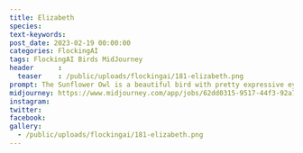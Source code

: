 ```yaml
---
title: Elizabeth
species: 
text-keywords: 
post_date: 2023-02-19 00:00:00
categories: FlockingAI
tags: FlockingAI Birds MidJourney 
header      :
  teaser    : /public/uploads/flockingai/181-elizabeth.png
prompt: The Sunflower Owl is a beautiful bird with pretty expressive eyes and its feathers a vibrant yellow, like the petals of a sunflower. It is native to the fields of Europe and Asia, and it is particularly fond of sunflower seeds, which it likes to nibble on as a snack.
midjourney: https://www.midjourney.com/app/jobs/62dd0315-9517-44f3-92a7-30ca79df7311
instagram: 
twitter: 
facebook: 
gallery: 
  - /public/uploads/flockingai/181-elizabeth.png
---
```


